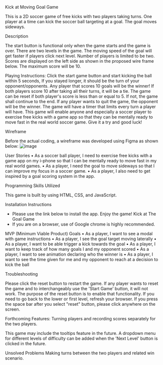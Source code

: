 Kick at Moving Goal Game

This is a 2D soccer game of free kicks with two players taking turns. One player at a time can kick the soccer ball targeting at a goal. The goal moves sideways.

Description

The start button is functional only when the game starts and the game is over. There are two levels in the game. The moving speed of the goal will get faster if players click next level. Number of players is limited to be two. Scores are displayed on the left side as shown in the proposed wire frame below. The maximum score will be 10. 

Playing Instructions: Click the start game button and start kicking the ball within 5 seconds, If you stayed longer, it should be the turn of your opponent/opponents. Any player that scores 10 goals will be the winner! If both players score 10 after taking all their turns, it will be a tie. The game can be reset if both player's score is less than or equal to 5. If not, the game shall continue to the end. If any player wants to quit the game, the opponent will be the winner. The game will have a timer that limits every turn a player will have. 
This game will enable anyone and especially a soccer player to exercise free kicks with a game app so that they can be mentally ready to move fast in the real world soccer game. Give it a try and good luck!

Wireframe

Before the actual coding, a wireframe was developed using Figma as shown below:
![image](https://github.com/davedawita/Kick-at-Moving-Goal/assets/155693018/0af5fec7-249a-41b2-8b14-6365581ae4f3)


User Stories
    • As a soccer ball player, I need to exercise free kicks with a game app on my i-phone so that I can be mentally ready to move fast in my real world games.
    • As a player, I need the goal to move sideways so that I can improve my focus in a soccer game.
    • As a player, I also need to get inspired by a goal scoring system in the app.
    
Programming Skills Utilized

This game is built by using HTML, CSS, and JavaScript.

Installation Instructions

 - Please use the link below to install the app. Enjoy the game!
          Kick at The Goal Game
 - If you are on a browser, use of Google chrome is highly recommended.
  
MVP (Minimum Viable Product) Goals
    • As a player, I want to see a modal with game instructions
    • As a player, I see the goal target moving laterally
    • As a player, I want to be able trigger a kick towards the goal
    • As a player, I want to keep track of how many goals I and my opponent scored
    • As a player, I want to see animation declaring who the winner is
    • As a player, I want to see the time given for me and my opponent to reach at a decision to kick the ball
  
Troubleshooting

Please click the reset button to restart the game. If any player wants to reset the game and to interchangeably use the 'Start Game' button, it will not work. The purpose of the reset button is to enable that functionality. If you need to go back to the lower or first level, refresh your browser. If you press the space bar after you select "reset" button, please click anywhere on the screen.

Forthcoming Features: Turning players and recording scores separately for the two players.

This game may include the tooltips feature in the future. A dropdown menu for different levels of difficulty can be added when the 'Next Level' button is clicked in the future.

Unsolved Problems
Making turns between the two players and related win scenario.
